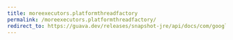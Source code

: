 ```yaml
---
title: moreexecutors.platformthreadfactory
permalink: /moreexecutors.platformthreadfactory/
redirect_to: https://guava.dev/releases/snapshot-jre/api/docs/com/google/common/util/concurrent/MoreExecutors.html#platformThreadFactory--
---
```

